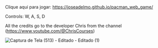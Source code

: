 Clique aqui para jogar: https://joseadelmo.github.io/pacman_web_game/

Controls: W, A, S, D

All the credits go to the developer Chris from the channel (https://www.youtube.com/@ChrisCourses)

![Captura de Tela (513) - Editado - Editado (1)](https://user-images.githubusercontent.com/99682808/218137132-1ee3a345-9b47-40f1-9d5a-597620c55207.png)

